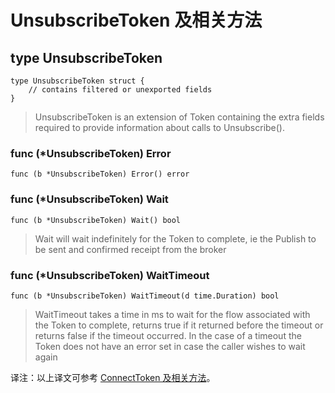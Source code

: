 # UnsubscribeToken 及相关方法

## type UnsubscribeToken

```
type UnsubscribeToken struct {
    // contains filtered or unexported fields
}
```

> UnsubscribeToken is an extension of Token containing the extra fields required to provide information about calls to Unsubscribe\(\).

### func \(\*UnsubscribeToken\) Error

```
func (b *UnsubscribeToken) Error() error
```

### func \(\*UnsubscribeToken\) Wait

```
func (b *UnsubscribeToken) Wait() bool
```

> Wait will wait indefinitely for the Token to complete, ie the Publish to be sent and confirmed receipt from the broker

### func \(\*UnsubscribeToken\) WaitTimeout

```
func (b *UnsubscribeToken) WaitTimeout(d time.Duration) bool
```

> WaitTimeout takes a time in ms to wait for the flow associated with the Token to complete, returns true if it returned before the timeout or returns false if the timeout occurred. In the case of a timeout the Token does not have an error set in case the caller wishes to wait again

译注：以上译文可参考 [ConnectToken 及相关方法](/token-biao-shi/connecttoken-ji-xiang-guan-fang-fa.md)。

